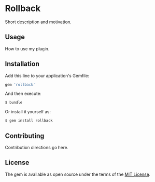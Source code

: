 # Rollback
Short description and motivation.

## Usage
How to use my plugin.

## Installation
Add this line to your application's Gemfile:

```ruby
gem 'rollback'
```

And then execute:
```bash
$ bundle
```

Or install it yourself as:
```bash
$ gem install rollback
```

## Contributing
Contribution directions go here.

## License
The gem is available as open source under the terms of the [MIT License](https://opensource.org/licenses/MIT).
